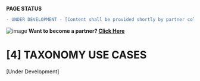 **PAGE STATUS**
```diff
- UNDER DEVELOPMENT - [Content shall be provided shortly by partner collaboration]
```

![image](https://user-images.githubusercontent.com/112073913/188821900-0c411acf-fbdd-4163-adc9-3ba4e2be78df.png)
**Want to become a partner? [Click Here](https://github.com/FD-SustainableFinance/l6l-PARTNERS)**

# [4] TAXONOMY USE CASES
[Under Development]
